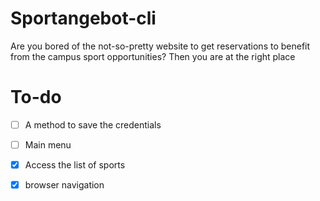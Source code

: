 # Sportangebot-cli
Are you bored of the not-so-pretty website to get reservations to benefit from the campus sport opportunities? Then you are at the right place 


# To-do
 - [ ] A method to save the credentials
 - [ ] Main menu 
 - [X] Access the list of sports 
 - [X] browser navigation
  
